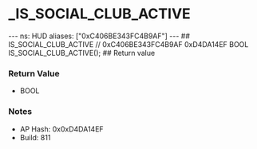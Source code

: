 # _IS_SOCIAL_CLUB_ACTIVE

--- ns: HUD aliases: ["0xC406BE343FC4B9AF"] --- ## IS_SOCIAL_CLUB_ACTIVE  // 0xC406BE343FC4B9AF 0xD4DA14EF BOOL IS_SOCIAL_CLUB_ACTIVE();   ## Return value

### Return Value
* BOOL

### Notes
* AP Hash: 0x0xD4DA14EF
* Build: 811

